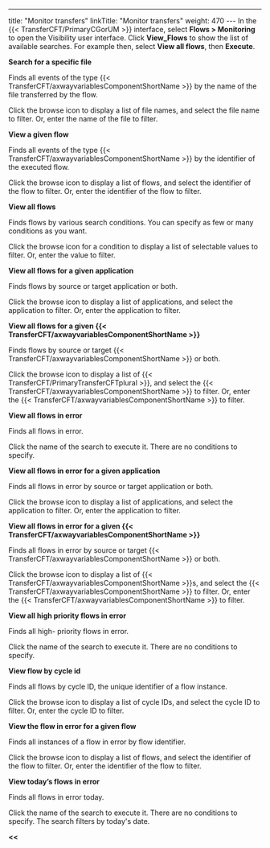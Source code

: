 ---
title: "Monitor transfers"
linkTitle: "Monitor transfers"
weight: 470
--- In the {{< TransferCFT/PrimaryCGorUM  >}} interface, select **Flows &gt; Monitoring** to open the Visibility user interface. Click **View_Flows** to show the list of available searches. For example then, select **View all flows**, then **Execute**.

******Search for a specific file******

Finds all events of the type {{< TransferCFT/axwayvariablesComponentShortName  >}} by the name of the file transferred by the flow.

Click the browse icon to display a list of file names, and select the file name to filter. Or, enter the name of the file to filter.

******View a given flow******

Finds all events of the type {{< TransferCFT/axwayvariablesComponentShortName  >}} by the identifier of the executed flow.

Click the browse icon to display a list of flows, and select the identifier of the flow to filter. Or, enter the identifier of the flow to filter.

******View all flows******

Finds flows by various search conditions. You can specify as few or many conditions as you want.

Click the browse icon for a condition to display a list of selectable values to filter. Or, enter the value to filter.

******View all flows for a given application******

Finds flows by source or target application or both.

Click the browse icon to display a list of applications, and select the application to filter. Or, enter the application to filter.

******View all flows for a given** {{< TransferCFT/axwayvariablesComponentShortName  >}}****

Finds flows by source or target {{< TransferCFT/axwayvariablesComponentShortName  >}} or both.

Click the browse icon to display a list of {{< TransferCFT/PrimaryTransferCFTplural  >}}, and select the {{< TransferCFT/axwayvariablesComponentShortName  >}} to filter. Or, enter the {{< TransferCFT/axwayvariablesComponentShortName  >}} to filter.

******View all flows in error******

Finds all flows in error.

Click the name of the search to execute it. There are no conditions to specify.

******View all flows in error for a given application******

Finds all flows in error by source or target application or both.

Click the browse icon to display a list of applications, and select the application to filter. Or, enter the application to filter.

******View all flows in error for a given** {{< TransferCFT/axwayvariablesComponentShortName  >}}****

Finds all flows in error by source or target {{< TransferCFT/axwayvariablesComponentShortName  >}} or both.

Click the browse icon to display a list of {{< TransferCFT/axwayvariablesComponentShortName  >}}s, and select the {{< TransferCFT/axwayvariablesComponentShortName  >}} to filter. Or, enter the {{< TransferCFT/axwayvariablesComponentShortName  >}} to filter.

******View all high priority flows in error******

Finds all high- priority flows in error.

Click the name of the search to execute it. There are no conditions to specify.

******View flow by cycle id******

Finds all flows by cycle ID, the unique identifier of a flow instance.

Click the browse icon to display a list of cycle IDs, and select the cycle ID to filter. Or, enter the cycle ID to filter.

******View the flow in error for a given flow******

Finds all instances of a flow in error by flow identifier.

Click the browse icon to display a list of flows, and select the identifier of the flow to filter. Or, enter the identifier of the flow to filter.

******View today’s flows in error******

Finds all flows in error today.

Click the name of the search to execute it. There are no conditions to specify. The search filters by today's date.

****&lt;&lt;**** [](../../)
